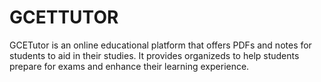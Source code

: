 # GCETTUTOR
GCETutor is an online educational platform that offers PDFs and notes for students to aid in their studies. It provides organizeds to help students prepare for exams and enhance their learning experience.
